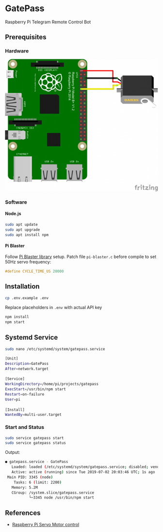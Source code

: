 # GatePass

Raspberry Pi Telegram Remote Control Bot

## Prerequisites

### Hardware

![Scheme](img/pi-servo.png)

### Software

#### Node.js

```bash
sudo apt update
sudo apt upgrade
sudo apt install npm
```

#### Pi Blaster
Follow [Pi Blaster library](https://github.com/sarfata/pi-blaster) setup. Patch file `pi-blaster.c` before compile to set 50Hz servo frequency:

```c
#define CYCLE_TIME_US 20000
```

## Installation

```bash
cp .env.example .env
```

Replace placeholders in `.env` with actual API key

```bash
npm install
npm start
```

## Systemd Service

```bash
sudo nano /etc/systemd/system/gatepass.service
```

```bash
[Unit]
Description=GatePass
After=network.target

[Service]
WorkingDirectory=/home/pi/projects/gatepass
ExecStart=/usr/bin/npm start
Restart=on-failure
User=pi

[Install]
WantedBy=multi-user.target
```

### Start and Status

```bash
sudo service gatepass start
sudo service gatepass status
```

Output:
```bash
● gatepass.service - GatePass
   Loaded: loaded (/etc/systemd/system/gatepass.service; disabled; vendor preset: enabled)
   Active: active (running) since Tue 2019-07-02 20:03:46 UTC; 1s ago
 Main PID: 3345 (node)
    Tasks: 6 (limit: 2200)
   Memory: 5.2M
   CGroup: /system.slice/gatepass.service
           └─3345 node /usr/bin/npm start
```

## References

* [Raspberry Pi Servo Motor control](https://tutorials-raspberrypi.com/raspberry-pi-servo-motor-control/)
